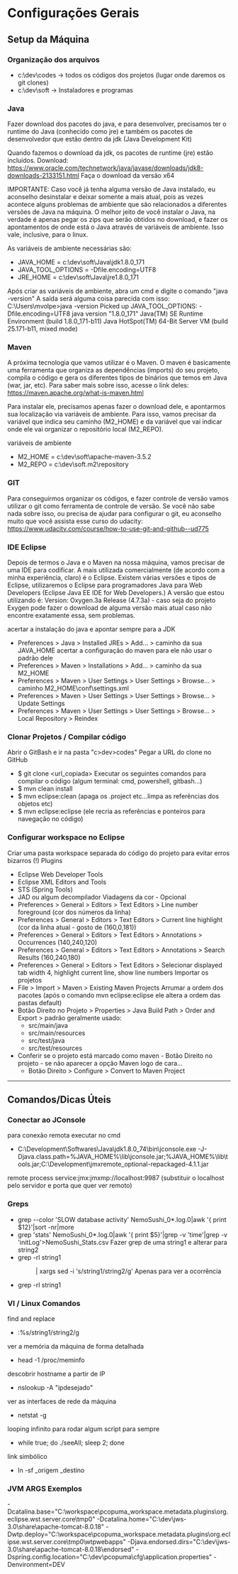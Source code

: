 # Configurações Gerais 

## Setup da Máquina

### Organização dos arquivos
- c:\dev\codes -> todos os códigos dos projetos (lugar onde daremos os git clones)
- c:\dev\soft -> Instaladores e programas
  
### Java
Fazer download dos pacotes do java, e para desenvolver, precisamos ter o runtime do Java (conhecido como jre) e também os pacotes de desenvolvedor que estão dentro da jdk (Java Development Kit) 

Quando fazemos o download da jdk, os pacotes de runtime (jre) estão incluídos. 
Download: https://www.oracle.com/technetwork/java/javase/downloads/jdk8-downloads-2133151.html
Faça o download da versão x64

IMPORTANTE: Caso você já tenha alguma versão de Java instalado, eu aconselho desinstalar e deixar somente a mais atual, pois as vezes acontece alguns problemas de ambiente que são relacionados a diferentes versões de Java na máquina. 
O melhor jeito de você instalar o Java, na verdade é apenas pegar os zips que serão obtidos no download, e fazer os apontamentos de onde está o Java através de variáveis de ambiente. Isso vale, inclusive, para o linux. 

As variáveis de ambiente necessárias são:
- JAVA_HOME = c:\dev\soft\Java\jdk1.8.0_171
- JAVA_TOOL_OPTIONS = -Dfile.encoding=UTF8
- JRE_HOME = c:\dev\soft\Java\jre1.8.0_171

Após criar as variáveis de ambiente, abra um cmd e digite o comando "java -version"
A saída será alguma coisa parecida com isso:
C:\Users\mvolpe>java -version
Picked up JAVA_TOOL_OPTIONS: -Dfile.encoding=UTF8
java version "1.8.0_171"
Java(TM) SE Runtime Environment (build 1.8.0_171-b11)
Java HotSpot(TM) 64-Bit Server VM (build 25.171-b11, mixed mode)


### Maven
A próxima tecnologia que vamos utilizar é o Maven.
O maven é basicamente uma ferramenta que organiza as dependências (imports) do seu projeto, compila o código e gera os diferentes tipos de binários que temos em Java (war, jar, etc).
Para saber mais sobre isso, acesse o link deles: https://maven.apache.org/what-is-maven.html 

Para instalar ele, precisamos apenas fazer o download dele, e apontarmos sua localização via variáveis de ambiente.
Para isso, vamos precisar da variável que indica seu caminho (M2_HOME) e da variável que vai indicar onde ele vai organizar o repositório local (M2_REPO).

variáveis de ambiente
- M2_HOME = c:\dev\soft\apache-maven-3.5.2
- M2_REPO = c:\dev\soft\.m2\repository

### GIT
Para conseguirmos organizar os códigos, e fazer controle de versão vamos utilizar o git como ferramenta de controle de versão. Se você não sabe nada sobre isso, ou precisa de ajudar para configurar o git, eu aconselho muito que você assista esse curso do udacity: https://www.udacity.com/course/how-to-use-git-and-github--ud775 

### IDE Eclipse
Depois de termos o Java e o Maven na nossa máquina, vamos precisar de uma IDE para codificar. A mais utilizada comercialmente (de acordo com a minha experiência, claro) é o Eclipse.
Existem várias versões e tipos de Eclipse, utilizaremos o Eclipse para programadores Java para Web Developers (Eclipse Java EE IDE for Web Developers.)
A versão que estou utilizando é: Version: Oxygen.3a Release (4.7.3a) - caso seja do projeto Exygen pode fazer o download de alguma versão mais atual caso não encontre exatamente essa, sem problemas. 

acertar a instalação do java e apontar sempre para a JDK
- Preferences > Java > Installed JREs > Add... > caminho da sua JAVA_HOME
acertar a configuração do maven para ele não usar o padrão dele
- Preferences > Maven > Installations > Add... > caminho da sua M2_HOME
- Preferences > Maven > User Settings > User Settings > Browse... > caminho M2_HOME\conf\settings.xml 
- Preferences > Maven > User Settings > User Settings > Browse... > Update Settings 
- Preferences > Maven > User Settings > User Settings > Browse... > Local Repository > Reindex 

### Clonar Projetos / Compilar código
Abrir o GitBash e ir na pasta "c>dev>codes"
Pegar a URL do clone no GitHub  
- $ git clone <url_copiada>
Executar os seguintes comandos para compilar o código (algum terminal: cmd, powershell, gitbash...)
- $ mvn clean install
- $ mvn eclipse:clean (apaga os .project etc...limpa as referências dos objetos etc)
- $ mvn eclipse:eclipse (ele recria as referências e ponteiros para navegação no código)
    
### Configurar workspace no Eclipse
Criar uma pasta workspace separada do código do projeto para evitar erros bizarros (!)
Plugins
- Eclipse Web Developer Tools
- Eclipse XML Editors and Tools
- STS (Spring Tools)
- JAD ou algum decompilador
Viadagens da cor - Opcional
- Preferences > General > Editors > Text Editors > Line number foreground (cor dos números da linha)
- Preferences > General > Editors > Text Editors > Current line highlight (cor da linha atual - gosto de (160,0,181))
- Preferences > General > Editors > Text Editors > Annotations > Occurrences (140,240,120)
- Preferences > General > Editors > Text Editors > Annotations > Search Results (160,240,180)
- Preferences > General > Editors > Text Editors > Selecionar displayed tab width 4, highlight current line, show line numbers
Importar os projetos
- File > Import > Maven > Existing Maven Projects
Arrumar a ordem dos pacotes (após o comando mvn eclipse:eclipse ele altera a ordem das pastas default)
- Botão Direito no Projeto > Properties > Java Build Path > Order and Export > padrão geralmente usado:
  - src/main/java
  - src/main/resources
  - src/test/java
  - src/test/resources
- Conferir se o projeto está marcado como maven - Botão Direito no projeto - se não aparecer a opção Maven logo de cara...
  - Botão Direito > Configure > Convert to Maven Project

-----------------------------------------------------------------------------------------------------------------------------------
## Comandos/Dicas Úteis 

### Conectar ao JConsole

para conexão remota executar no cmd
- C:\Development\Softwares\Java\jdk1.8.0_74\bin\jconsole.exe -J-Djava.class.path=%JAVA_HOME%\lib\jconsole.jar;%JAVA_HOME%\lib\tools.jar;C:\Development\jmxremote_optional-repackaged-4.1.1.jar

remote process
service:jmx:jmxmp://localhost:9987 (substituir o localhost pelo servidor e porta que quer ver remoto)
  
### Greps

- grep --color 'SLOW database activity' NemoSushi_0*.log.0|awk '{ print $12}'|sort -nr|more
- grep 'stats' NemoSushi_0*.log.0|awk '{ print $5}'|grep -v 'time'|grep -v 'initLog'>NemoSushi_Stats.csv
Fazer grep de uma string1 e alterar para string2
- grep -rl string1 <dir> | xargs sed -i 's/string1/string2/g'
Apenas para ver a ocorrência
- grep -rl string1 <dir>


### VI / Linux Comandos
find and replace
- :%s/string1/string2/g

ver a memória da máquina de forma detalhada
- head -1 /proc/meminfo

descobrir hostname a partir de IP
- nslookup -A "ipdesejado" 

ver as interfaces de rede da máquina
- netstat -g

looping infinito para rodar algum script para sempre
- while true; do ./seeAll; sleep 2; done

link simbólico
- ln -sf _origem _destino

### JVM ARGS Exemplos
-Dcatalina.base="C:\workspace\pcopuma_workspace\.metadata\.plugins\org.eclipse.wst.server.core\tmp0" -Dcatalina.home="C:\dev\jws-3.0\share\apache-tomcat-8.0.18" -Dwtp.deploy="C:\workspace\pcopuma_workspace\.metadata\.plugins\org.eclipse.wst.server.core\tmp0\wtpwebapps" -Djava.endorsed.dirs="C:\dev\jws-3.0\share\apache-tomcat-8.0.18\endorsed" -Dspring.config.location="C:\dev\pcopuma\cfg\application.properties"   -Denvironment=DEV
